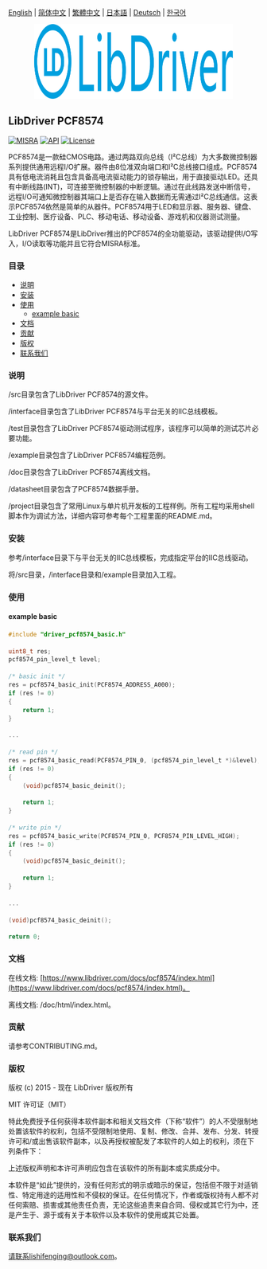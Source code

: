 [English](/README.md) | [ 简体中文](/README_zh-Hans.md) | [繁體中文](/README_zh-Hant.md) | [日本語](/README_ja.md) | [Deutsch](/README_de.md) | [한국어](/README_ko.md)

<div align=center>
<img src="/doc/image/logo.svg" width="400" height="150"/>
</div>

## LibDriver PCF8574

[![MISRA](https://img.shields.io/badge/misra-compliant-brightgreen.svg)](/misra/README.md) [![API](https://img.shields.io/badge/api-reference-blue.svg)](https://www.libdriver.com/docs/pcf8574/index.html) [![License](https://img.shields.io/badge/license-MIT-brightgreen.svg)](/LICENSE)

PCF8574是一款硅CMOS电路。通过两路双向总线（I²C总线）为大多数微控制器系列提供通用远程I/O扩展。器件由8位准双向端口和I²C总线接口组成。PCF8574具有低电流消耗且包含具备高电流驱动能力的锁存输出，用于直接驱动LED。还具有中断线路(INT)，可连接至微控制器的中断逻辑。通过在此线路发送中断信号，远程I/O可通知微控制器其端口上是否存在输入数据而无需通过I²C总线通信。这表示PCF8574依然是简单的从器件。PCF8574用于LED和显示器、服务器、键盘、工业控制、医疗设备、PLC、移动电话、移动设备、游戏机和仪器测试测量。

LibDriver PCF8574是LibDriver推出的PCF8574的全功能驱动，该驱动提供I/O写入，I/O读取等功能并且它符合MISRA标准。

### 目录

  - [说明](#说明)
  - [安装](#安装)
  - [使用](#使用)
    - [example basic](#example-basic)
  - [文档](#文档)
  - [贡献](#贡献)
  - [版权](#版权)
  - [联系我们](#联系我们)

### 说明

/src目录包含了LibDriver PCF8574的源文件。

/interface目录包含了LibDriver PCF8574与平台无关的IIC总线模板。

/test目录包含了LibDriver PCF8574驱动测试程序，该程序可以简单的测试芯片必要功能。

/example目录包含了LibDriver PCF8574编程范例。

/doc目录包含了LibDriver PCF8574离线文档。

/datasheet目录包含了PCF8574数据手册。

/project目录包含了常用Linux与单片机开发板的工程样例。所有工程均采用shell脚本作为调试方法，详细内容可参考每个工程里面的README.md。

### 安装

参考/interface目录下与平台无关的IIC总线模板，完成指定平台的IIC总线驱动。

将/src目录，/interface目录和/example目录加入工程。

### 使用

#### example basic

```C
#include "driver_pcf8574_basic.h"

uint8_t res;
pcf8574_pin_level_t level;

/* basic init */
res = pcf8574_basic_init(PCF8574_ADDRESS_A000);
if (res != 0)
{
    return 1;
}

...

/* read pin */
res = pcf8574_basic_read(PCF8574_PIN_0, (pcf8574_pin_level_t *)&level);
if (res != 0)
{
    (void)pcf8574_basic_deinit();

    return 1;
}

/* write pin */
res = pcf8574_basic_write(PCF8574_PIN_0, PCF8574_PIN_LEVEL_HIGH);
if (res != 0)
{
    (void)pcf8574_basic_deinit();

    return 1;
}

...

(void)pcf8574_basic_deinit();

return 0;
```

### 文档

在线文档: [https://www.libdriver.com/docs/pcf8574/index.html](https://www.libdriver.com/docs/pcf8574/index.html)。

离线文档: /doc/html/index.html。

### 贡献

请参考CONTRIBUTING.md。

### 版权

版权 (c) 2015 - 现在 LibDriver 版权所有

MIT 许可证（MIT）

特此免费授予任何获得本软件副本和相关文档文件（下称“软件”）的人不受限制地处置该软件的权利，包括不受限制地使用、复制、修改、合并、发布、分发、转授许可和/或出售该软件副本，以及再授权被配发了本软件的人如上的权利，须在下列条件下：

上述版权声明和本许可声明应包含在该软件的所有副本或实质成分中。

本软件是“如此”提供的，没有任何形式的明示或暗示的保证，包括但不限于对适销性、特定用途的适用性和不侵权的保证。在任何情况下，作者或版权持有人都不对任何索赔、损害或其他责任负责，无论这些追责来自合同、侵权或其它行为中，还是产生于、源于或有关于本软件以及本软件的使用或其它处置。

### 联系我们

请联系lishifenging@outlook.com。